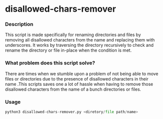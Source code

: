# disallowed-chars-remover

### Description
This script is made specifically for renaming directories and files by removing all disallowed characters from the name and replacing them with underscores. It works by traversing the directory recursively to check and rename the directory or file in-place when the condition is met.

### What problem does this script solve?
There are times when we stumble upon a problem of not being able to move files or directories due to the presence of disallowed characters in their name .This scripts saves one a lot of hassle when having to remove those disallowed characters from the name of a bunch directories or files.

### Usage 
```python
python3 disallowed-chars-remover.py <diretory/file path/name>
```
